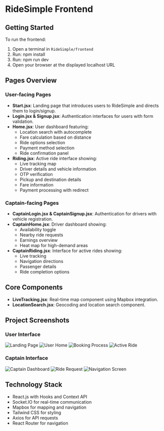 # RideSimple Frontend

## Getting Started

To run the frontend:
1. Open a terminal in `RideSimple/frontend`
2. Run: npm install
3. Run: npm run dev
4. Open your browser at the displayed localhost URL

## Pages Overview

### User-facing Pages
- **Start.jsx**: Landing page that introduces users to RideSimple and directs them to login/signup.
- **Login.jsx & Signup.jsx**: Authentication interfaces for users with form validation.
- **Home.jsx**: User dashboard featuring:
  - Location search with autocomplete
  - Fare calculation based on distance
  - Ride options selection
  - Payment method selection
  - Ride confirmation panel
- **Riding.jsx**: Active ride interface showing:
  - Live tracking map
  - Driver details and vehicle information
  - OTP verification
  - Pickup and destination details
  - Fare information
  - Payment processing with redirect

### Captain-facing Pages
- **CaptainLogin.jsx & CaptainSignup.jsx**: Authentication for drivers with vehicle registration.
- **CaptainHome.jsx**: Driver dashboard showing:
  - Availability toggle
  - Nearby ride requests
  - Earnings overview
  - Heat map for high-demand areas
- **CaptainRiding.jsx**: Interface for active rides showing:
  - Live tracking
  - Navigation directions
  - Passenger details
  - Ride completion options

## Core Components
- **LiveTracking.jsx**: Real-time map component using Mapbox integration.
- **LocationSearch.jsx**: Geocoding and location search component.

## Project Screenshots

### User Interface
<!-- Add screenshots here -->
![Landing Page](./public/landingPage.png)
![User Home](./public/UserSignIn.png)
![Booking Process](./public/BookingProcess.png)
![Active Ride](./public/ActiveRide.png)

### Captain Interface
<!-- Add screenshots here -->
![Captain Dashboard](./public/captainDashboard.png)
![Ride Request](./public/RideRequest.png)
![Navigation Screen](./public/NavRIde.png)


## Technology Stack
- React.js with Hooks and Context API
- Socket.IO for real-time communication
- Mapbox for mapping and navigation
- Tailwind CSS for styling
- Axios for API requests
- React Router for navigation


